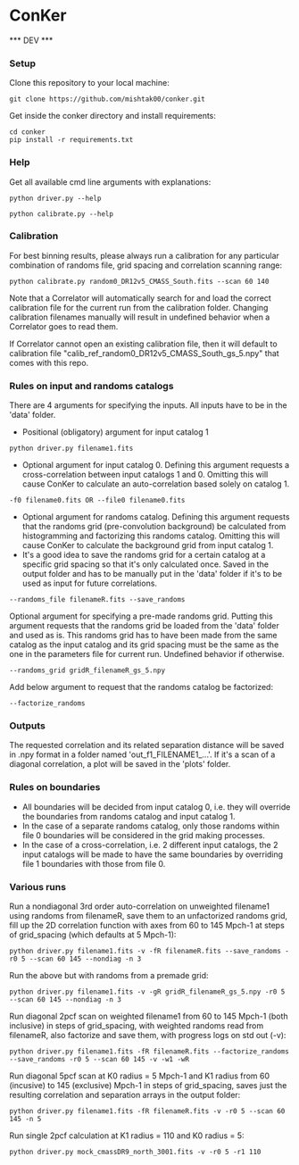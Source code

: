 # ConKer

*** DEV ***

### Setup
Clone this repository to your local machine:
```
git clone https://github.com/mishtak00/conker.git
```
Get inside the conker directory and install requirements:
```
cd conker
pip install -r requirements.txt
```

### Help
Get all available cmd line arguments with explanations:
```
python driver.py --help
```
```
python calibrate.py --help
```

### Calibration
For best binning results, please always run a calibration for any particular combination of randoms file, grid spacing and correlation scanning range: 
```
python calibrate.py random0_DR12v5_CMASS_South.fits --scan 60 140
```

Note that a Correlator will automatically search for and load the correct calibration file for the current run from the calibration folder. Changing calibration filenames manually will result in undefined behavior when a Correlator goes to read them.

If Correlator cannot open an existing calibration file, then it will default to calibration file "calib_ref_random0_DR12v5_CMASS_South_gs_5.npy" that comes with this repo.



### Rules on input and randoms catalogs
There are 4 arguments for specifying the inputs. All inputs have to be in the 'data' folder.

- Positional (obligatory) argument for input catalog 1
```
python driver.py filename1.fits
```
- Optional argument for input catalog 0. Defining this argument requests a cross-correlation between input catalogs 1 and 0. Omitting this will cause ConKer to calculate an auto-correlation based solely on catalog 1.
```
-f0 filename0.fits OR --file0 filename0.fits
```
- Optional argument for randoms catalog. Defining this argument requests that the randoms grid (pre-convolution background) be calculated from histogramming and factorizing this randoms catalog. Omitting this will cause ConKer to calculate the background grid from input catalog 1.
- It's a good idea to save the randoms grid for a certain catalog at a specific grid spacing so that it's only calculated once. Saved in the output folder and has to be manually put in the 'data' folder if it's to be used as input for future correlations.
```
--randoms_file filenameR.fits --save_randoms
```
Optional argument for specifying a pre-made randoms grid. Putting this argument requests that the randoms grid be loaded from the 'data' folder and used as is. This randoms grid has to have been made from the same catalog as the input catalog and its grid spacing must be the same as the one in the parameters file for current run. Undefined behavior if otherwise.
```
--randoms_grid gridR_filenameR_gs_5.npy
```
Add below argument to request that the randoms catalog be factorized:
```
--factorize_randoms
```

### Outputs
The requested correlation and its related separation distance will be saved in .npy format in a folder named 'out_f1_FILENAME1_...'. If it's a scan of a diagonal correlation, a plot will be saved in the 'plots' folder.

### Rules on boundaries
- All boundaries will be decided from input catalog 0, i.e. they will override the boundaries from randoms catalog and input catalog 1.
- In the case of a separate randoms catalog, only those randoms within file 0 boundaries will be considered in the grid making processes.
- In the case of a cross-correlation, i.e. 2 different input catalogs, the 2 input catalogs will be made to have the same boundaries by overriding file 1 boundaries with those from file 0.


### Various runs

Run a nondiagonal 3rd order auto-correlation on unweighted filename1 using randoms from filenameR, save them to an unfactorized randoms grid, fill up the 2D correlation function with axes from 60 to 145 Mpch-1 at steps of grid_spacing (which defaults at 5 Mpch-1):
```
python driver.py filename1.fits -v -fR filenameR.fits --save_randoms -r0 5 --scan 60 145 --nondiag -n 3
```

Run the above but with randoms from a premade grid:
```
python driver.py filename1.fits -v -gR gridR_filenameR_gs_5.npy -r0 5 --scan 60 145 --nondiag -n 3
```

Run diagonal 2pcf scan on weighted filename1 from 60 to 145 Mpch-1 (both inclusive) in steps of grid_spacing, with weighted randoms read from filenameR, also factorize and save them, with progress logs on std out (-v):
```
python driver.py filename1.fits -fR filenameR.fits --factorize_randoms --save_randoms -r0 5 --scan 60 145 -v -w1 -wR
```

Run diagonal 5pcf scan at K0 radius = 5 Mpch-1 and K1 radius from 60 (incusive) to 145 (exclusive) Mpch-1 in steps of grid_spacing, saves just the resulting correlation and separation arrays in the output folder:
```
python driver.py filename1.fits -fR filenameR.fits -v -r0 5 --scan 60 145 -n 5
```

Run single 2pcf calculation at K1 radius = 110 and K0 radius = 5:
```
python driver.py mock_cmassDR9_north_3001.fits -v -r0 5 -r1 110
```

